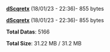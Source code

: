 [**dScqretx**](/data/dScqretx.txt) (18/01/23 - 22:36)- 855 bytes

[**dScqretx**](/data/dScqretx.txt) (18/01/23 - 22:36)- 855 bytes

**Total Datas**: 5166

**Total Size**: 31.22 MB / 31.2 MB